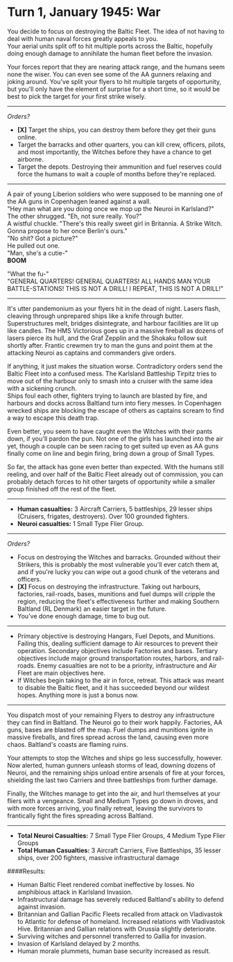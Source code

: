 # Turn 1, January 1945: War

You decide to focus on destroying the Baltic Fleet. The idea of not having to deal with human naval forces greatly appeals to you.  
Your aerial units split off to hit multiple ports across the Baltic, hopefully doing enough damage to annihilate the human fleet before the invasion.

Your forces report that they are nearing attack range, and the humans seem none the wiser. You can even see some of the AA gunners relaxing and joking around. You've split your flyers to hit multiple targets of opportunity, but you'll only have the element of surprise for a short time, so it would be best to pick the target for your first strike wisely.

---
_Orders?_

- **[X]** Target the ships, you can destroy them before they get their guns online.
- Target the barracks and other quarters, you can kill crew, officers, pilots, and most importantly, the Witches before they have a chance to get airborne.
- Target the depots. Destroying their ammunition and fuel reserves could force the humans to wait a couple of months before they're replaced. 

---
A pair of young Liberion soldiers who were supposed to be manning one of the AA guns in Copenhagen leaned against a wall.  
"Hey man what are you doing once we mop up the Neuroi in Karlsland?"  
The other shrugged. "Eh, not sure really. You?"  
A wistful chuckle. "There's this really sweet girl in Britannia. A Strike Witch. Gonna propose to her once Berlin's ours."  
"No shit? Got a picture?"  
He pulled out one.  
"Man, she's a cutie-"  
**BOOM**  


"What the fu-"  
"GENERAL QUARTERS! GENERAL QUARTERS! ALL HANDS MAN YOUR BATTLE-STATIONS! THIS IS NOT A DRILL! I REPEAT, THIS IS NOT A DRILL!"

---
It's utter pandemonium as your flyers hit in the dead of night. Lasers flash, cleaving through unprepared ships like a knife through butter. Superstructures melt, bridges disintegrate, and harbour facilities are lit up like candles. The HMS Victorious goes up in a massive fireball as dozens of lasers pierce its hull, and the Graf Zepplin and the Shokaku follow suit shortly after. Frantic crewmen try to man the guns and point them at the attacking Neuroi as captains and commanders give orders.

If anything, it just makes the situation worse. Contradictory orders send the Baltic Fleet into a confused mess. The Karlsland Battleship Tirpitz tries to move out of the harbour only to smash into a cruiser with the same idea with a sickening crunch.  
Ships foul each other, fighters trying to launch are blasted by fire, and harbours and docks across Baltland turn into fiery messes. In Copenhagen wrecked ships are blocking the escape of others as captains scream to find a way to escape this death trap.

Even better, you seem to have caught even the Witches with their pants down, if you'll pardon the pun. Not one of the girls has launched into the air yet, though a couple can be seen racing to get suited up even as AA guns finally come on line and begin firing, bring down a group of Small Types.

So far, the attack has gone even better than expected. With the humans still reeling, and over half of the Baltic Fleet already out of commission, you can probably detach forces to hit other targets of opportunity while a smaller group finished off the rest of the fleet.

---
- **Human casualties:** 3 Aircraft Carriers, 5 battleships, 29 lesser ships (Cruisers, frigates, destroyers). Over 100 grounded fighters.
- **Neuroi casualties:** 1 Small Type Flier Group.

---
_Orders?_

- Focus on destroying the Witches and barracks. Grounded without their Strikers, this is probably the most vulnerable you'll ever catch them at, and if you're lucky you can wipe out a good chunk of the veterans and officers.
- **[X]** Focus on destroying the infrastructure. Taking out harbours, factories, rail-roads, bases, munitions and fuel dumps will cripple the region, reducing the fleet's effectiveness further and making Southern Baltland (RL Denmark) an easier target in the future.
- You've done enough damage, time to bug out.

---
 
 - Primary objective is destroying Hangars, Fuel Depots, and Munitions. Failing this, dealing sufficient damage to Air resources to prevent their operation. Secondary objectives include Factories and bases. Tertiary objectives include major ground transportation routes, harbors, and rail-roads. Enemy casualties are not to be a priority, infrastructure and Air Fleet are main objectives here.
 - If Witches begin taking to the air in force, retreat. This attack was meant to disable the Baltic fleet, and it has succeeded beyond our wildest hopes. Anything more is just a bonus now.

---
You dispatch most of your remaining Flyers to destroy any infrastructure they can find in Baltland. The Neuroi go to their work happily. Factories, AA guns, bases are blasted off the map. Fuel dumps and munitions ignite in massive fireballs, and fires spread across the land, causing even more chaos. Baltland's coasts are flaming ruins.

Your attempts to stop the Witches and ships go less successfully, however. Now alerted, human gunners unleash storms of lead, downing dozens of Neuroi, and the remaining ships unload entire arsenals of fire at your forces, shielding the last two Carriers and three battleships from further damage.

Finally, the Witches manage to get into the air, and hurl themselves at your fliers with a vengeance. Small and Medium Types go down in droves, and with more forces arriving, you finally retreat, leaving the survivors to frantically fight the fires spreading across Baltland.

---
- **Total Neuroi Casualties:** 7 Small Type Flier Groups, 4 Medium Type Flier Groups
- **Total Human Casualties:** 3 Aircraft Carriers, Five Battleships, 35 lesser ships, over 200 fighters, massive infrastructural damage


####Results:
- Human Baltic Fleet rendered combat ineffective by losses. No amphibious attack in Karlsland Invasion.
- Infrastructural damage has severely reduced Baltland's ability to defend against invasion.
- Britannian and Gallian Pacific Fleets recalled from attack on Vladivastok to Atlantic for defense of homeland. Increased relations with Vladivastok Hive. Britannian and Gallian relations with Orussia slightly deteriorate.
- Surviving witches and personnel transferred to Gallia for invasion.
- Invasion of Karlsland delayed by 2 months.
- Human morale plummets, human base security increased as result.
